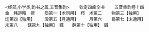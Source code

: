 <!-- { "loadSidebar": true } -->
<经部,小学类,韵书之属,五音集韵>
　　钦定四库全书
　　五音集韵卷十四　　　金　韩道昭　撰
　　质第一【术同用】　栉　术第二
　　物第三【独用】　　　　迄第四【独用】
　　没第五【月通用】　　　月第六
　　曷第七【末通用】　　　末第八
　　鎋第九【独用】　黠　　薛第十【独用】　屑
